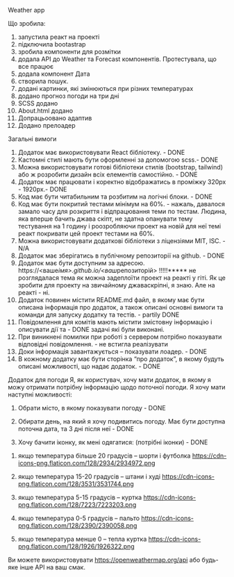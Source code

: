 Weather app

Що зробила:

1. запустила реакт на проекті
2. підключила bootastrap
3. зробила компоненти для розмітки
4. додала API до Weather та Forecast компонентів. Протестувала, що все працює
5. додала компонент Дата
6. створила пошук.
7. додані картинки, які змінюються при різних температурах
8. додано прогноз погоди на три дні
9. SCSS додано
10. About.html додано
11. Допрацьоовано адаптив
12. Додано прелоадер



Загальні вимоги

1. Додаток має використовувати React бібліотеку. - DONE
2. Кастомні стилі мають бути оформленні за допомогою scss.- DONE
3. Можна використовувати готові бібліотеки стилів (bootstrap, tailwind) або ж
   розробити дизайн всіх елементів самостійно. - DONE
4. Додаток має працювати і коректно відображатись в проміжку 320px - 1920px.- DONE
5. Код має бути читабильним та розбитим на логічні блоки. - DONE
6. Код має бути покритий тестами мінімум на 60%. - нажаль, давалося замало часу для розкриття і відпрацювання теми по тестам. Людина, яка вперше бачить джава скіпт, не здатна опанувати тему тестування на 1 годину і роозробляючи проект на новій для неї темі реакт покривати цей проект тестами на 60%.
7. Можна використовувати додаткові бібліотеки з ліцензіями MIT, ISC. - N/A
8. Додаток має зберігатись в публічному репозиторії на github. - DONE
9. Додаток має бути доступним за адресою.
   https://<ваше*імя>.github.io/<ваш*репозиторій>  !!!!!***** не розглядалася тема як можна задеплоїти проект на реакті у гіті. Як це зробити для проекту на звичайному джаваскріпні, я знаю. Але на реакті - ні.
10. Додаток повинен містити README.md файл, в якому має бути описана інформація
    про додаток, а також описані основні вимоги та команди для запуску додатку та
    тестів. - partily DONE
11. Повідомлення для комітів мають містити змістовну інформацію і описувати дії та - DONE
    задачі які були виконані.
12. При виникнені помилки при роботі з сервером потрібно показувати відповідні
    повідомлення. - не встигла реалізувати
13. Доки інформація завантажується – показувати лоадер. - DONE
14. В кожному додатку має бути сторінка “про додаток”, в якому будуть описані
    можливості, що надає додаток. - DONE

Додаток для погоди
Я, як користувач, хочу мати додаток, в якому я можу отримати потрібну інформацію щодо
поточної погоди.
Я хочу мати наступні можливості:

1. Обрати місто, в якому показувати погоду - DONE
2. Обирати день, на який я хочу подивитись погоду. Має бути доступна поточна дата,
   та 3 дні після неї - DONE

3. Хочу бачити іконку, як мені одягатися: (потрібні іконки) - DONE

1) якщо температура більше 20 градусів – шорти і футболка
https://cdn-icons-png.flaticon.com/128/2934/2934972.png

2) якщо температура 15-20 градусів – штани і худі
https://cdn-icons-png.flaticon.com/128/3531/3531744.png

3) якщо температура 5-15 градусів – куртка
https://cdn-icons-png.flaticon.com/128/7223/7223203.png

4) якщо температура 0-5 градусів – пальто
https://cdn-icons-png.flaticon.com/128/2390/2390058.png

5) якщо температура менше 0 – тепла куртка
https://cdn-icons-png.flaticon.com/128/1926/1926322.png


Ви можете використовувати https://openweathermap.org/api або будь-яке інше API на ваш
смак.
